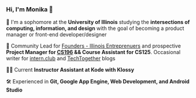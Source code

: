 ### Hi, I'm Monika 👋 

<!--
**mpara0/mpara0** is a ✨ _special_ ✨ repository because its `README.md` (this file) appears on your GitHub profile.
-->
🌱  I'm a sophomore at the **University of Illinois** studying the **intersections of computing, information, and design** with the goal of becoming a product manager or front-end developer/designer 

🌱 Community Lead for [Founders - Illinois Entreprenuers](http://founders.illinois.edu/) and prospective **Project Manager for [CS196](http://cs196.cs.illinois.edu/) && Course Assistant for CS125**. Occasional writer for [intern.club](https://medium.com/intern-club) and [TechTogether](https://medium.com/techtogether) blogs

👩‍💻 Current **Instructor Assistant at Kode with Klossy** 

🛠️ Experienced in **Git, Google App Engine, Web Development, and Android Studio**


